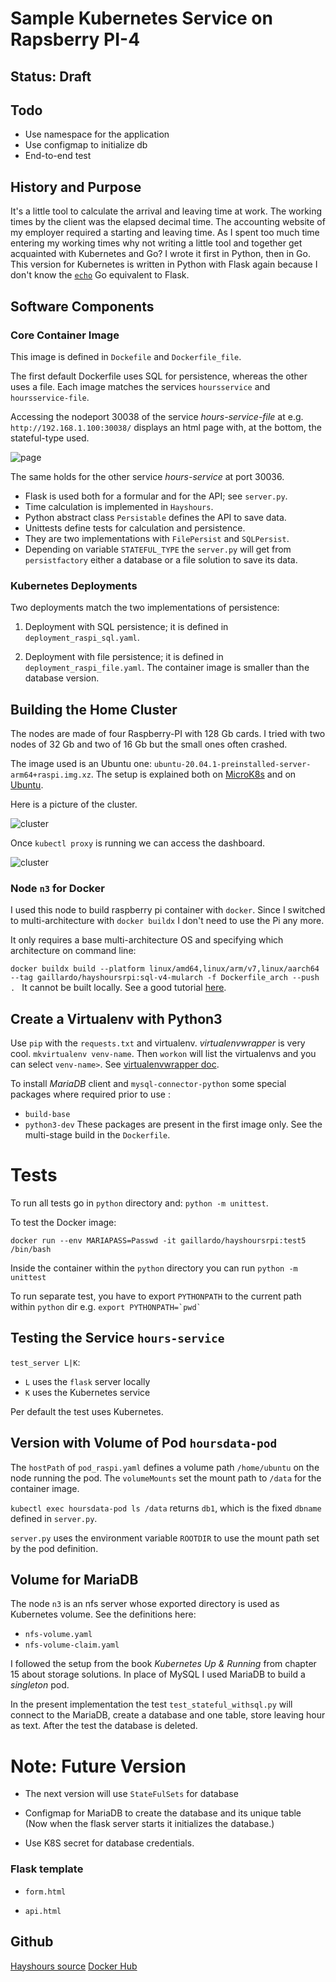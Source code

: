 # Sample Kubernetes Service on Rapsberry PI-4

## Status: Draft

## Todo

- Use namespace for the application
- Use configmap to initialize db
- End-to-end test

## History and Purpose

It's a little tool to calculate the arrival and leaving
time at work.
The working times by the client was the elapsed decimal time.
The accounting website of
my employer required a starting
and leaving time. As I spent too much time
entering my working times why not writing a little tool
and together get acquainted with Kubernetes and Go?
I wrote it first in Python, then in Go. This version for Kubernetes
is written in Python with Flask again because I don't know
the [`echo`](https://github.com/labstack/echo) Go equivalent
to Flask.

## Software Components

### Core Container Image

This image is defined in `Dockefile` and `Dockerfile_file`.

The first default Dockerfile uses SQL for persistence, whereas the other
uses a file. Each image matches the services `hoursservice` and
`hoursservice-file`.

Accessing the nodeport 30038 of the service *hours-service-file*
at e.g. `http://192.168.1.100:30038/` displays an html page with,
at the bottom, the stateful-type used.


![page](html.png)

The same holds for the other service *hours-service* at port 30036.

- Flask is used both for a formular and for the API; see `server.py`.
- Time calculation is implemented in `Hayshours`.
- Python abstract class `Persistable` defines the API to save data.
- Unittests define tests for calculation and persistence.
- They are two implementations with `FilePersist` and `SQLPersist`.
- Depending on variable `STATEFUL_TYPE` the `server.py`
  will get from `persistfactory` either a database or a
  file solution to save its data.

### Kubernetes Deployments

Two deployments match the two implementations of persistence:

1. Deployment with SQL persistence; it is defined in
   `deployment_raspi_sql.yaml`.

2. Deployment with file persistence; it is defined in
   `deployment_raspi_file.yaml`. The container image is smaller
   than the database version.

## Building the Home Cluster

The nodes are made of four Raspberry-PI with 128 Gb cards.
I tried with two nodes of 32 Gb and two of 16 Gb but the
small ones often crashed.

The image used is an Ubuntu one: `ubuntu-20.04.1-preinstalled-server-arm64+raspi.img.xz`.
The setup is explained both on [MicroK8s](https://microk8s.io/)
and on [Ubuntu](https://ubuntu.com/tutorials/how-to-kubernetes-cluster-on-raspberry-pi#1-overview).

Here is a picture of the cluster.

![cluster](rpi-cluster.jpg)

Once `kubectl proxy` is running we can access the dashboard.

![cluster](dashboard.png)


### Node `n3` for Docker

I used this node to build raspberry pi container with `docker`.
Since I switched to multi-architecture with `docker buildx` 
I don't need to use the Pi any more.

It only requires a base multi-architecture OS and specifying
which architecture on command line:

``docker buildx build --platform linux/amd64,linux/arm/v7,linux/aarch64 --tag gaillardo/hayshoursrpi:sql-v4-mularch -f Dockerfile_arch --push .
``
It cannot be built locally. See a good tutorial [here](https://starkandwayne.com/blog/building-docker-images-for-kubernetes-on-arm/).

## Create a Virtualenv with Python3

Use `pip` with the `requests.txt` and virtualenv. *virtualenvwrapper* is very cool.
`mkvirtualenv venv-name`.
Then `workon` will list the virtualenvs and you can select `venv-name>`. See [virtualenvwrapper doc](https://virtualenvwrapper.readthedocs.io/en/latest/).

To install *MariaDB* client and `mysql-connector-python`
some special packages where required prior to use :
- `build-base`
- `python3-dev`
These packages are present in the first image only.
See the multi-stage build in the `Dockerfile`.

# Tests

To run all tests go in `python` directory and: `python -m unittest`.

To test the Docker image:

`docker run --env MARIAPASS=Passwd -it gaillardo/hayshoursrpi:test5 /bin/bash`

Inside the container within the `python` directory you
can run `python -m unittest`

To run separate test, you have to export `PYTHONPATH`
to the current path within `python` dir e.g. ``export PYTHONPATH=`pwd` ``

## Testing  the Service  `hours-service`

`test_server L|K`:

- `L` uses the `flask` server locally
- `K` uses the Kubernetes service

Per default the test uses Kubernetes.

## Version with Volume of Pod `hoursdata-pod`

The `hostPath` of `pod_raspi.yaml` defines a volume path `/home/ubuntu`
on the node running the pod. The `volumeMounts` set the mount
path to `/data` for the container image.

`kubectl exec hoursdata-pod ls /data` returns `db1`, which is the
fixed `dbname` defined in `server.py`.

`server.py` uses the environment variable `ROOTDIR` to use the
mount path set by the pod definition.

## Volume for MariaDB

The node `n3` is an nfs server whose exported directory is used as
Kubernetes volume. See the definitions here:
- `nfs-volume.yaml`
- `nfs-volume-claim.yaml`

I followed the setup from the book *Kubernetes Up & Running* from chapter
15 about storage solutions. In place of MySQL I used MariaDB to build
a *singleton* pod.

In the present implementation the test `test_stateful_withsql.py` will
connect to the MariaDB, create a database and one table, store leaving
hour as text. After the test the database is deleted.

# Note: Future Version

- The next version will use `StateFulSets` for database

- Configmap for MariaDB to create the database and its unique table
  (Now when the flask server starts it initializes the database.)

- Use K8S secret for database credentials.

### Flask template

- `form.html`

- `api.html`

## Github

[Hayshours source](https://github.com/OlivierGaillard/hayshoursrpi)
[Docker Hub](https://hub.docker.com/repository/docker/gaillardo/hayshoursrpi)
